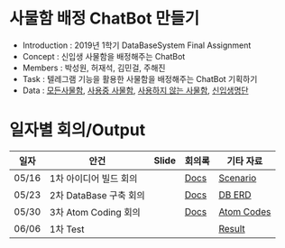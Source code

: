 # 사물함 배정 ChatBot 만들기
* Introduction : 2019년 1학기 DataBaseSystem Final Assignment
* Concept : 신입생 사물함을 배정해주는 ChatBot
* Members : 박성원, 허재석, 김민걸, 주해진
* Task : 텔레그램 기능을 활용한 사물함을 배정해주는 ChatBot 기획하기
* Data : [모든사물함](https://docs.google.com/spreadsheets/d/1V8yGwLFE6OTELSrvAevAfxcYz813_1pjDFI7zdC_V3c/edit#gid=1523292727), [사용중 사물함](https://docs.google.com/spreadsheets/d/1OPm4It-XDr4D925m4vkj00sWoFOojL9k31QuLYNkfII/edit#gid=241330450), [사용하지 않는 사물함](https://docs.google.com/spreadsheets/d/172szNVZvj_i1JxU3Gp0Z3yeXwmflRgZiQieLZLlDVXE/edit#gid=1224535224), [신입생명단](https://docs.google.com/spreadsheets/d/1yXb7HBqh_n2hA7gxZSmBW8RkAjD199bilwulwF7RLVU/edit#gid=1036890610)

# 일자별 회의/Output
| 일자 | 안건 | Slide | 회의록 | 기타 자료 | 
| --- | --- | ----- | ---- | ------- | 
| 05/16| 1차 아이디어 빌드 회의|| [Docs](https://docs.google.com/document/d/1utkpsa-vsfbfA3NzTo-CsaR2LsF_XbPx4PRG8cx6dx0/edit)|[Scenario](https://docs.google.com/document/d/1lh036YEdXwMMT5SVqAZBq_43u01asm0ZE0QMNCf7FSk/edit)|
| 05/23| 2차 DataBase 구축 회의|| [Docs](https://docs.google.com/document/d/1gjas-19FhjullgyplfQ7Cfoh8viMiL70cgrPLQVS4-E/edit)|[DB ERD](https://drive.google.com/drive/folders/1hmjH0kY0LB_p1_FZKDFj9UHHqyiOFXSn)|
| 05/30| 3차 Atom Coding 회의|| [Docs]()|[Atom Codes](https://docs.google.com/document/d/1sf9Mq2LkAQrOsJKnAoMMRhhUjy8lc1tIBeeL3AW1ucw/edit)|
| 06/06| 1차 Test|||[Result](https://drive.google.com/drive/folders/1zj2sn4hzXNZlFpmpeI0k97ELe7gOra7t)|

